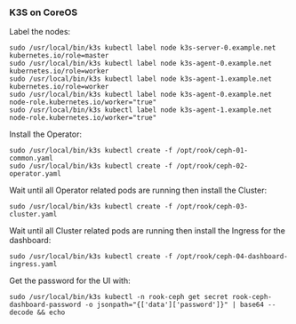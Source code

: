 ### K3S on CoreOS

Label the nodes:
```
sudo /usr/local/bin/k3s kubectl label node k3s-server-0.example.net kubernetes.io/role=master
sudo /usr/local/bin/k3s kubectl label node k3s-agent-0.example.net kubernetes.io/role=worker
sudo /usr/local/bin/k3s kubectl label node k3s-agent-1.example.net kubernetes.io/role=worker
sudo /usr/local/bin/k3s kubectl label node k3s-agent-0.example.net node-role.kubernetes.io/worker="true"
sudo /usr/local/bin/k3s kubectl label node k3s-agent-1.example.net node-role.kubernetes.io/worker="true"
```

Install the Operator:
```
sudo /usr/local/bin/k3s kubectl create -f /opt/rook/ceph-01-common.yaml
sudo /usr/local/bin/k3s kubectl create -f /opt/rook/ceph-02-operator.yaml
```
Wait until all Operator related pods are running then install the Cluster:
```
sudo /usr/local/bin/k3s kubectl create -f /opt/rook/ceph-03-cluster.yaml
```
Wait until all Cluster related pods are running then install the Ingress for the dashboard:
```
sudo /usr/local/bin/k3s kubectl create -f /opt/rook/ceph-04-dashboard-ingress.yaml
```

Get the password for the UI with:
```
sudo /usr/local/bin/k3s kubectl -n rook-ceph get secret rook-ceph-dashboard-password -o jsonpath="{['data']['password']}" | base64 --decode && echo
```
